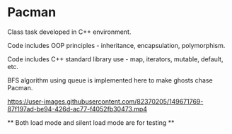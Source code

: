 # Pacman
Class task developed in C++ environment.

Code includes OOP principles - inheritance, encapsulation, polymorphism.

Code includes C++ standard library use - map, iterators, mutable, default, etc.

BFS algorithm using queue is implemented here to make ghosts chase Pacman.

https://user-images.githubusercontent.com/82370205/149671769-87f197ad-be94-426d-ac77-f4052fb30473.mp4

** Both load mode and silent load mode are for testing **
